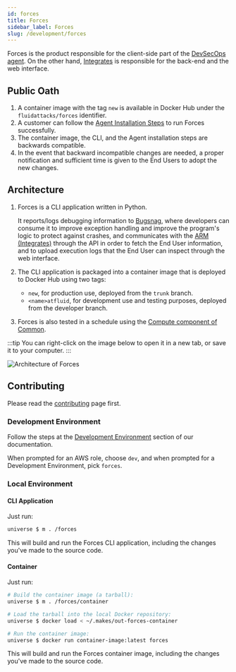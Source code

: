 ```yaml
---
id: forces
title: Forces
sidebar_label: Forces
slug: /development/forces
---
```


Forces is the product responsible
for the client-side part of the [DevSecOps agent](/machine/agent).
On the other hand, [Integrates](/development/integrates)
is responsible for the back-end
and the web interface.

## Public Oath

1. A container image with the tag `new` is available in Docker Hub
   under the `fluidattacks/forces` identifier.
1. A customer can follow the
   [Agent Installation Steps](/machine/agent/installation)
   to run Forces successfully.
1. The container image, the CLI,
   and the Agent installation steps are backwards compatible.
1. In the event that backward incompatible changes are needed,
   a proper notification
   and sufficient time is given to the End Users
   to adopt the new changes.

## Architecture

1. Forces is a CLI application written in Python.

   It reports/logs debugging information to
   [Bugsnag](https://www.bugsnag.com/),
   where developers can consume it to improve exception handling
   and improve the program's logic to protect against crashes,
   and communicates with the [ARM (Integrates)](/development/integrates)
   through the API
   in order to fetch the End User information,
   and to upload execution logs that the End User
   can inspect through the web interface.

1. The CLI application is packaged into a container image
   that is deployed to Docker Hub
   using two tags:

   - `new`, for production use, deployed from the `trunk` branch.
   - `<name>atfluid`, for development use and testing purposes,
     deployed from the developer branch.

1. Forces is also tested in a schedule using the
   [Compute component of Common](/development/common/compute).

:::tip
You can right-click on the image below
to open it in a new tab,
or save it to your computer.
:::

![Architecture of Forces](./forces-arch.dot.svg)

## Contributing

Please read the
[contributing](/development/contributing) page first.

### Development Environment

Follow the steps
at the [Development Environment](/development/setup) section of our documentation.

When prompted for an AWS role, choose `dev`,
and when prompted for a Development Environment, pick `forces`.

### Local Environment

#### CLI Application

Just run:

```sh
universe $ m . /forces
```

This will build and run the Forces CLI application,
including the changes you've made to the source code.

#### Container

Just run:

```bash
# Build the container image (a tarball):
universe $ m . /forces/container

# Load the tarball into the local Docker repository:
universe $ docker load < ~/.makes/out-forces-container

# Run the container image:
universe $ docker run container-image:latest forces
```

This will build and run the Forces container image,
including the changes you've made to the source code.
